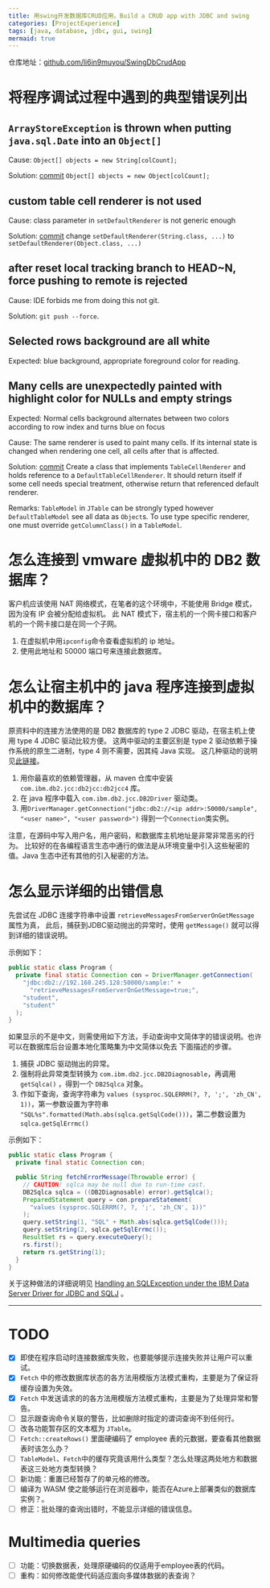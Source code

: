 ```yaml
---
title: 用swing开发数据库CRUD应用。Build a CRUD app with JDBC and swing
categories: [ProjectExperience]
tags: [java, database, jdbc, gui, swing]
mermaid: true
---
```


仓库地址：[github.com/li6in9muyou/SwingDbCrudApp](https://github.com/li6in9muyou/SwingDbCrudApp)

# 将程序调试过程中遇到的典型错误列出

## `ArrayStoreException` is thrown when putting `java.sql.Date` into an `Object[]`

Cause: `Object[] objects = new String[colCount];`

Solution:
[commit](https://github.com/li6in9muyou/SwingDbCrudApp/commit/9240a4af)
`Object[] objects = new Object[colCount];`

## custom table cell renderer is not used

Cause: class parameter in `setDefaultRenderer` is not generic enough

Solution:
[commit](https://github.com/li6in9muyou/SwingDbCrudApp/commit/885adbe)
change `setDefaultRenderer(String.class, ...)` to `setDefaultRenderer(Object.class, ...)`

## after reset local tracking branch to HEAD~N, force pushing to remote is rejected

Cause: IDE forbids me from doing this not git.

Solution: `git push --force`.

## Selected rows background are all white

Expected: blue background, appropriate foreground color for reading.

## Many cells are unexpectedly painted with highlight color for NULLs and empty strings

Expected: Normal cells background alternates between two colors according to row index and
turns blue on focus

Cause: The same renderer is used to paint many cells. If its internal state is changed
when rendering one cell, all cells after that is affected.

Solution:
[commit](https://github.com/li6in9muyou/SwingDbCrudApp/commit/9e848fa7)
Create a class that implements `TableCellRenderer` and holds reference to a
`DefaultTableCellRenderer`. It should return itself if some cell needs special treatment, otherwise
return that referenced default renderer.

Remarks: `TableModel` in `JTable` can be strongly typed however `DefaultTableModel` see all
data as `Object`s. To use type specific renderer, one must override `getColumnClass()` in
a `TableModel`.

# 怎么连接到 vmware 虚拟机中的 DB2 数据库？

客户机应该使用 NAT 网络模式，在笔者的这个环境中，不能使用 Bridge 模式，因为没有 IP 会被分配给虚拟机。
此 NAT 模式下，宿主机的一个网卡接口和客户机的一个网卡接口是在同一个子网。

1. 在虚拟机中用`ipconfig`命令查看虚拟机的 ip 地址。
2. 使用此地址和 50000 端口号来连接此数据库。

# 怎么让宿主机中的 java 程序连接到虚拟机中的数据库？

原资料中的连接方法使用的是 DB2 数据库的 type 2 JDBC 驱动，在宿主机上使用 type 4 JDBC 驱动比较方便。
这两中驱动的主要区别是 type 2 驱动依赖于操作系统的原生二进制，type 4 则不需要，因其纯 Java 实现。
这几种驱动的说明见[此链接](https://www.ibm.com/docs/en/db2/9.7?topic=apis-supported-drivers-jdbc-sqlj)。

1. 用你最喜欢的依赖管理器，从 maven 仓库中安装 `com.ibm.db2.jcc:db2jcc:db2jcc4` 库。
2. 在 java 程序中载入 `com.ibm.db2.jcc.DB2Driver` 驱动类。
3. 用`DriverManager.getConnection("jdbc:db2://<ip addr>:50000/sample", "<user name>", "<user password>")`
   得到一个`Connection`类实例。

注意，在源码中写入用户名，用户密码，和数据库主机地址是非常非常恶劣的行为。
比较好的在各编程语言生态中通行的做法是从环境变量中引入这些秘密的值。Java 生态中还有其他的引入秘密的方法。

# 怎么显示详细的出错信息

先尝试在 JDBC 连接字符串中设置 `retrieveMessagesFromServerOnGetMessage` 属性为真，
此后，捕获到JDBC驱动抛出的异常时，使用 `getMessage()` 就可以得到详细的错误说明。

示例如下：

```java
public static class Program {
  private final static Connection con = DriverManager.getConnection(
    "jdbc:db2://192.168.245.128:50000/sample:" +
      "retrieveMessagesFromServerOnGetMessage=true;",
    "student",
    "student"
  );
}
```

如果显示的不是中文，则需使用如下方法，手动查询中文简体字的错误说明。也许可以在数据库后台设置本地化策略集为中文简体以免去
下面描述的步骤。

1. 捕获 JDBC 驱动抛出的异常。
2. 强制将此异常类型转换为 `com.ibm.db2.jcc.DB2Diagnosable`，再调用 `getSqlca()` ，得到一个 `DB2Sqlca` 对象。
3. 作如下查询，查询字符串为 `values (sysproc.SQLERRM(?, ?, ';', 'zh_CN', 1))`，第一参数设置为字符串
   `"SQL%s".formatted(Math.abs(sqlca.getSqlCode()))`，第二参数设置为`sqlca.getSqlErrmc()`

示例如下：

```java
public static class Program {
  private final static Connection con;

  public String fetchErrorMessage(Throwable error) {
    // CAUTION! sqlca may be null due to run-time cast.
    DB2Sqlca sqlca = ((DB2Diagnosable) error).getSqlca();
    PreparedStatement query = con.prepareStatement(
      "values (sysproc.SQLERRM(?, ?, ';', 'zh_CN', 1))"
    );
    query.setString(1, "SQL" + Math.abs(sqlca.getSqlCode()));
    query.setString(2, sqlca.getSqlErrmc());
    ResultSet rs = query.executeQuery();
    rs.first();
    return rs.getString(1);
  }
}
```

关于这种做法的详细说明见
[Handling an SQLException under the IBM Data Server Driver for JDBC and SQLJ](https://www.ibm.com/docs/en/db2/9.7?topic=ewudsdjs-handling-sqlexception-under-data-server-driver-jdbc-sqlj)
。

----

# TODO

-[x] 即使在程序启动时连接数据库失败，也要能够提示连接失败并让用户可以重试。
-[x] `Fetch` 中的修改数据库状态的各方法用模版方法模式重构，主要是为了保证将缓存设置为失效。
-[x] `Fetch` 中发送请求的的各方法用模版方法模式重构，主要是为了处理异常和警告。
-[ ] 显示跟查询命令关联的警告，比如删除时指定的谓词查询不到任何行。
-[ ] 改各功能暂存区的文本框为 `JTable`。
-[ ] `Fetch::createRows()` 里面硬编码了 employee 表的元数据，要查看其他数据表时该怎么办？
-[ ] `TableModel`、`Fetch`中的缓存究竟该用什么类型？怎么处理这两处地方和数据表这三处地方类型转换？
-[ ] 新功能：重置已经暂存了的单元格的修改。
-[ ] 编译为 WASM 使之能够运行在浏览器中，能否在Azure上部署类似的数据库实例？。
-[ ] 修正：批处理的查询出错时，不能显示详细的错误信息。

# Multimedia queries

-[ ] 功能：切换数据表，处理原硬编码的仅适用于employee表的代码。
-[ ] 重构：如何修改能使代码适应面向多媒体数据的表查询？
